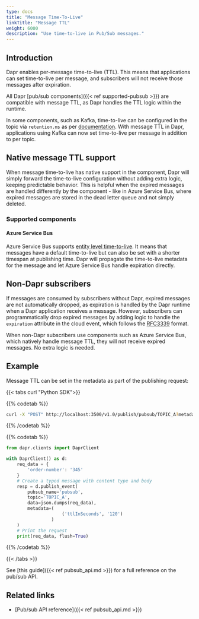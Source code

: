 ```yaml
---
type: docs
title: "Message Time-To-Live"
linkTitle: "Message TTL"
weight: 6000
description: "Use time-to-live in Pub/Sub messages." 
---
```


## Introduction

Dapr enables per-message time-to-live (TTL). This means that applications can set time-to-live per message, and subscribers will not receive those messages after expiration.

All Dapr [pub/sub components]({{< ref supported-pubsub >}}) are compatible with message TTL, as Dapr handles the TTL logic within the runtime.

In some components, such as Kafka, time-to-live can be configured in the topic via `retention.ms` as per [documentation](https://kafka.apache.org/documentation/#topicconfigs_retention.ms). With message TTL in Dapr, applications using Kafka can now set time-to-live per message in addition to per topic.

## Native message TTL support

When message time-to-live has native support in the component, Dapr will simply forward the time-to-live configuration without adding extra logic, keeping predictable behavior. This is helpful when the expired messages are handled differently by the component - like in Azure Service Bus, where expired messages are stored in the dead letter queue and not simply deleted.

### Supported components

#### Azure Service Bus

Azure Service Bus supports [entity level time-to-live]((https://docs.microsoft.com/en-us/azure/service-bus-messaging/message-expiration)). It means that messages have a default time-to-live but can also be set with a shorter timespan at publishing time. Dapr will propagate the time-to-live metadata for the message and let Azure Service Bus handle expiration directly.

## Non-Dapr subscribers

If messages are consumed by subscribers without Dapr, expired messages are not automatically dropped, as expiration is handled by the Dapr runtime when a Dapr application receives a message. However, subscribers can programmatically drop expired messages by adding logic to handle the `expiration` attribute in the cloud event, which follows the [RFC3339](https://tools.ietf.org/html/rfc3339) format.

When non-Dapr subscribers use components such as Azure Service Bus, which natively handle message TTL, they will not receive expired messages. No extra logic is needed.

## Example

Message TTL can be set in the metadata as part of the publishing request:

{{< tabs curl "Python SDK">}}

{{% codetab %}}
```bash
curl -X "POST" http://localhost:3500/v1.0/publish/pubsub/TOPIC_A?metadata.ttlInSeconds=120 -H "Content-Type: application/json" -d '{"order-number": "345"}'
```
{{% /codetab %}}

{{% codetab %}}
```python
from dapr.clients import DaprClient

with DaprClient() as d:
    req_data = {
        'order-number': '345'
    }
    # Create a typed message with content type and body
    resp = d.publish_event(
        pubsub_name='pubsub',
        topic='TOPIC_A',
        data=json.dumps(req_data),
        metadata=(
                     ('ttlInSeconds', '120')
                 )
    )
    # Print the request
    print(req_data, flush=True)
```
{{% /codetab %}}

{{< /tabs >}}

See [this guide]({{< ref pubsub_api.md >}}) for a full reference on the pub/sub API.

## Related links
- [Pub/sub API reference]({{< ref pubsub_api.md >}})